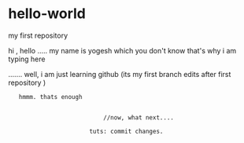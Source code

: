 # hello-world
my first repository

hi , hello .....
my name is yogesh which you don't know that's why i am typing here


....... well, i am just learning github (its my first branch edits 
                                        after first repository )
       
       
       hmmm. thats enough          
              
                              
                               //now, what next....
                               
                           tuts: commit changes.
                                          
